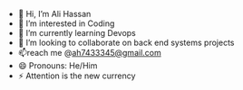 - 👋 Hi, I’m Ali Hassan
- 👀 I’m interested in Coding
- 🌱 I’m currently learning Devops
- 💞️ I’m looking to collaborate on back end systems projects
- 📫reach me @ah7433345@gmail.com
- 😄 Pronouns: He/Him
- ⚡ Attention is the new currency

<!---
Ali-Hassan-63/Ali-Hassan-63 is a ✨ special ✨ repository because its `README.md` (this file) appears on your GitHub profile.
You can click the Preview link to take a look at your changes.
--->
